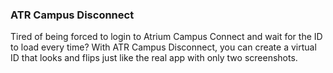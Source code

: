 ### ATR Campus Disconnect

Tired of being forced to login to Atrium Campus Connect and wait for the ID to load every time? With ATR Campus Disconnect, you can create a virtual ID that looks and flips just like the real app with only two screenshots.
